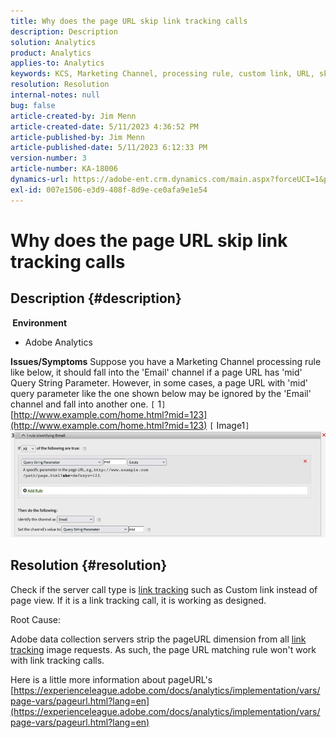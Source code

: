 ```yaml
---
title: Why does the page URL skip link tracking calls
description: Description
solution: Analytics
product: Analytics
applies-to: Analytics
keywords: KCS, Marketing Channel, processing rule, custom link, URL, skip, tracking calls, page, FAQ
resolution: Resolution
internal-notes: null
bug: false
article-created-by: Jim Menn
article-created-date: 5/11/2023 4:36:52 PM
article-published-by: Jim Menn
article-published-date: 5/11/2023 6:12:33 PM
version-number: 3
article-number: KA-18006
dynamics-url: https://adobe-ent.crm.dynamics.com/main.aspx?forceUCI=1&pagetype=entityrecord&etn=knowledgearticle&id=fa97f106-1af0-ed11-8849-6045bd006295
exl-id: 007e1506-e3d9-408f-8d9e-ce0afa9e1e54
---
```

# Why does the page URL skip link tracking calls

## Description {#description}

<b> Environment</b>
- Adobe Analytics



<b>Issues/Symptoms</b>
Suppose you have a Marketing Channel processing rule like below, it should fall into the 'Email' channel if a page URL has 'mid' Query String Parameter.
 However, in some cases, a page URL with 'mid' query parameter like the one shown below may be ignored by the 'Email' channel and fall into another one.
 `[` 1`]`  [http://www.example.com/home.html?mid=123](http://www.example.com/home.html?mid=123)
 `[` Image1`]` 
 ![](assets/___fb97f106-1af0-ed11-8849-6045bd006295___.png)


## Resolution {#resolution}




Check if the server call type is [link tracking](https://experienceleague.adobe.com/docs/analytics/implementation/vars/functions/tl-method.html?lang=en) such as Custom link instead of page view. If it is a link tracking call, it is working as designed.





Root Cause:

Adobe data collection servers strip the pageURL dimension from all [link tracking](https://experienceleague.adobe.com/docs/analytics/implementation/vars/functions/tl-method.html?lang=en) image requests. As such, the page URL matching rule won't work with link tracking calls.

Here is a little more information about pageURL's [https://experienceleague.adobe.com/docs/analytics/implementation/vars/page-vars/pageurl.html?lang=en](https://experienceleague.adobe.com/docs/analytics/implementation/vars/page-vars/pageurl.html?lang=en)
